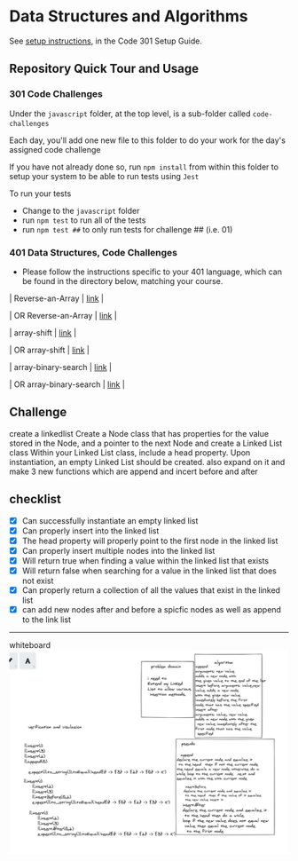 # Data Structures and Algorithms

See [setup instructions](https://codefellows.github.io/setup-guide/code-301/3-code-challenges), in the Code 301 Setup Guide.

## Repository Quick Tour and Usage

### 301 Code Challenges

Under the `javascript` folder, at the top level, is a sub-folder called `code-challenges`

Each day, you'll add one new file to this folder to do your work for the day's assigned code challenge

If you have not already done so, run `npm install` from within this folder to setup your system to be able to run tests using `Jest`

To run your tests

- Change to the `javascript` folder
- run `npm test` to run all of the tests
- run `npm test ##` to only run tests for challenge ## (i.e. 01)

### 401 Data Structures, Code Challenges

- Please follow the instructions specific to your 401 language, which can be found in the directory below, matching your course.

| Reverse-an-Array       |    [link](https://marwan-zakia.github.io/data-structures-and-algorithms/Reverse-an-Array.md)     |

| OR Reverse-an-Array       |   [link](https://github.com/Marwan-Zakia/data-structures-and-algorithms/blob/main/Reverse-an-Array.md)  |

| array-shift       |    [link](https://marwan-zakia.github.io/data-structures-and-algorithms/array-shift.md)     |

| OR array-shift       |    [link](https://github.com/Marwan-Zakia/data-structures-and-algorithms/blob/main/array-shift.md)     |

| array-binary-search        |    [link](https://marwan-zakia.github.io/data-structures-and-algorithms/array-binary-search.md)     |

| OR array-binary-search       |    [link](https://github.com/Marwan-Zakia/data-structures-and-algorithms/blob/main/array-binary-search.md)     |







## Challenge
create a linkedlist Create a Node class that has properties for the value stored in the Node, and a pointer to the next Node and create a Linked List class
Within your Linked List class, include a head property.
Upon instantiation, an empty Linked List should be created.
also expand on it and make  3  new functions which are append and incert before and after 
## checklist
- [x] Can successfully instantiate an empty linked list
- [x] Can properly insert into the linked list
- [x] The head property will properly point to the first node in the linked list
- [x] Can properly insert multiple nodes into the linked list
- [x] Will return true when finding a value within the linked list that exists
- [x] Will return false when searching for a value in the linked list that does not exist
- [x] Can properly return a collection of all the values that exist in the linked list
- [x] can add new nodes after and before a spicfic nodes as well as append to the link list 

---------

whiteboard 
![link](link.png)